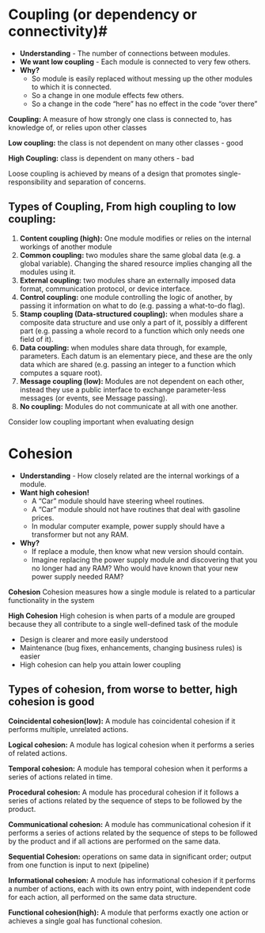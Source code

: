 # Coupling (or dependency or connectivity)#
+	**Understanding** - The number of connections between modules.
+	**We want low coupling** - Each module is connected to very few others.
+	**Why?** 
	+	So module is easily replaced without messing up the other modules to which it is connected.
	+	So a change in one module effects few others.
	+	So a change in the code “here” has no effect in the code “over there”

**Coupling:**  A measure of how strongly one class is connected to, has knowledge of, or relies upon other classes

**Low coupling:** the class is not dependent on many other classes - good

**High Coupling:** class is dependent on many others - bad

Loose coupling is achieved by means of a design that promotes single-responsibility and separation of concerns.

## Types of Coupling, From high coupling to low coupling: ##

1. **Content coupling (high):** One module modifies or relies on the internal workings of another module
2. **Common coupling:** two modules share the same global data (e.g. a global variable). Changing the shared resource implies changing all the modules using it.
3. **External coupling:** two modules share an externally imposed data format, communication protocol, or device interface.
4. **Control coupling:** one module controlling the logic of another, by passing it information on what to do (e.g. passing a what-to-do flag).
5. **Stamp coupling (Data-structured coupling):** when modules share a composite data structure and use only a part of it, possibly a different part (e.g. passing a whole record to a function which only needs one field of it).
6. **Data coupling:** when modules share data through, for example, parameters. Each datum is an elementary piece, and these are the only data which are shared (e.g. passing an integer to a function which computes a square root).
7. **Message coupling (low):** Modules are not dependent on each other, instead they use a public interface to exchange parameter-less messages (or events, see Message passing).
8. **No coupling:** Modules do not communicate at all with one another.

Consider low coupling important when evaluating design

# Cohesion #

+	**Understanding** - How closely related are the internal workings of a module.
+	**Want high cohesion!**
	+	A “Car” module should have steering wheel routines.
	+	A “Car” module should not have routines that deal with gasoline prices.
	+	In modular computer example, power supply should have a transformer but not any RAM.
+	**Why?**
	+	If replace a module, then know what new version should contain.
	+	Imagine replacing the power supply module and discovering that you no longer had any RAM? Who would have known that your new power supply needed RAM?
	
**Cohesion**
Cohesion measures how a single module is related to a particular functionality in the system

**High Cohesion**
High cohesion is when parts of a module are grouped because they all contribute to a single well-defined task of the module

- Design is clearer and more easily understood
- Maintenance (bug fixes, enhancements, changing business rules) is easier
- High cohesion can help you attain lower coupling
 
## Types of cohesion, from worse to better, high cohesion is good ##
**Coincidental cohesion(low):** A module has coincidental cohesion if it performs multiple, unrelated actions.

**Logical cohesion:** A module has logical cohesion when it performs a series of related actions.

**Temporal cohesion:** A module has temporal cohesion when it performs a series of actions related in time.

**Procedural cohesion:** A module has procedural cohesion if it follows a series of actions related by the sequence of steps to be followed by the product.

**Communicational cohesion:** A module has communicational cohesion if it performs a series of actions related by the sequence of steps to be followed by the product and if all actions are performed on the same data.

**Sequential Cohesion:** operations on same data in significant order; output from one function is input to next (pipeline)

**Informational cohesion:** A module has informational cohesion if it performs a number of actions, each with its own entry point, with independent code for each action, all performed on the same data structure.

**Functional cohesion(high):** A module that performs exactly one action or achieves a single goal has functional cohesion. 